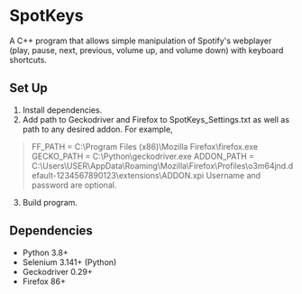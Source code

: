 # SpotKeys
A C++ program that allows simple manipulation of Spotify's webplayer (play, pause, next, previous, volume up, and volume down) with keyboard shortcuts.

## Set Up

1. Install dependencies.
2. Add path to Geckodriver and Firefox to SpotKeys_Settings.txt as well as path to any desired addon. For example,
  > FF_PATH = C:\Program Files (x86)\Mozilla Firefox\firefox.exe
  > GECKO_PATH = C:\Python\geckodriver.exe
  > ADDON_PATH = C:\Users\USER\AppData\Roaming\Mozilla\Firefox\Profiles\o3m64jnd.default-1234567890123\extensions\ADDON.xpi
  Username and password are optional.
3. Build program.

## Dependencies

- Python 3.8+
- Selenium 3.141+ (Python)
- Geckodriver 0.29+
- Firefox 86+
